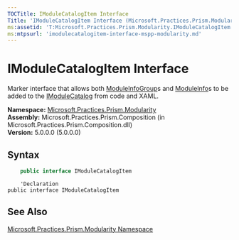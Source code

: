```yaml
---
TOCTitle: IModuleCatalogItem Interface
Title: 'IModuleCatalogItem Interface (Microsoft.Practices.Prism.Modularity)'
ms:assetid: 'T:Microsoft.Practices.Prism.Modularity.IModuleCatalogItem'
ms:mtpsurl: 'imodulecatalogitem-interface-mspp-modularity.md'
---
```



# IModuleCatalogItem Interface

Marker interface that allows both [ModuleInfoGroup](/patterns-practices/reference/moduleinfogroup-class-mspp-modularity)s and [ModuleInfo](/patterns-practices/reference/moduleinfo-class-mspp-modularity)s to be added to the [IModuleCatalog](/patterns-practices/reference/imodulecatalog-interface-mspp-modularity) from code and XAML.

**Namespace:** [Microsoft.Practices.Prism.Modularity](/patterns-practices/reference/mspp-modularity-namespace)  
**Assembly:** Microsoft.Practices.Prism.Composition (in Microsoft.Practices.Prism.Composition.dll)  
**Version:** 5.0.0.0 (5.0.0.0)

## Syntax

```C#
    public interface IModuleCatalogItem
```

```VB
    'Declaration
public interface IModuleCatalogItem
```


## See Also

[Microsoft.Practices.Prism.Modularity Namespace](/patterns-practices/reference/mspp-modularity-namespace)  